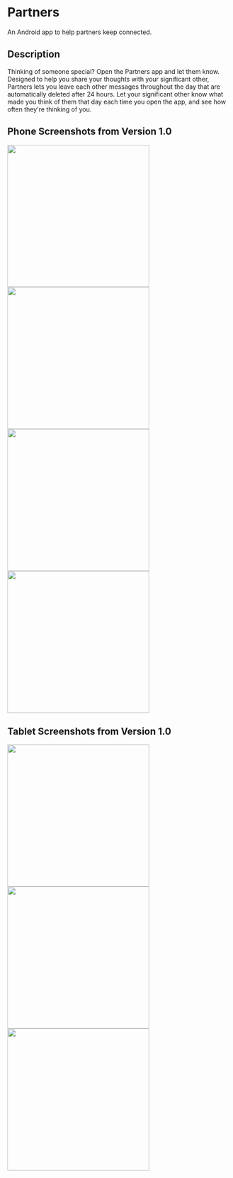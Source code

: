 # Partners
An Android app to help partners keep connected.

Description
-----------

Thinking of someone special? Open the Partners app and let them know. Designed to help you share your thoughts with your significant other, Partners lets you leave each other messages throughout the day that are automatically deleted after 24 hours. Let your significant other know what made you think of them that day each time you open the app, and see how often they're thinking of you.

Phone Screenshots from Version 1.0
----------------------------------
<img src="/../screenshots/v1.0_2015-07-15/screen_phone_heart.png?raw=true" width="320">
<img src="/../screenshots/v1.0_2015-07-15/screen_phone_thought_list.png?raw=true" width="320">
<img src="/../screenshots/v1.0_2015-07-15/screen_phone_online.png?raw=true" width="320">
<img src="/../screenshots/v1.0_2015-07-15/screen_phone_thought.png?raw=true" width="320">

Tablet Screenshots from Version 1.0
-----------------------------------

<img src="/../screenshots/v1.0_2015-07-15/screen_tablet_heart.png?raw=true" width="320">
<img src="/../screenshots/v1.0_2015-07-15/screen_tablet_online.png?raw=true" width="320">
<img src="/../screenshots/v1.0_2015-07-15/screen_tablet_thought.png?raw=true" width="320">
